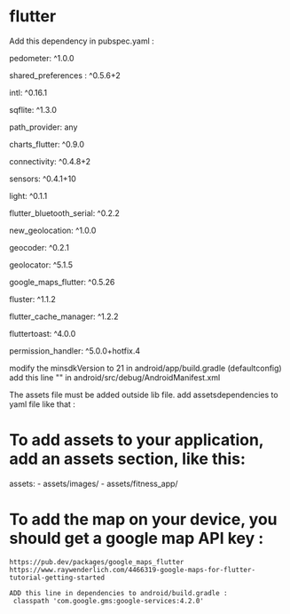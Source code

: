 # flutter

Add this dependency in pubspec.yaml : 

  pedometer: ^1.0.0 
  
  shared_preferences : ^0.5.6+2 
  
  intl: ^0.16.1
  
  sqflite: ^1.3.0 
  
  path_provider: any
  
  charts_flutter: ^0.9.0
  
  connectivity: ^0.4.8+2
  
  sensors: ^0.4.1+10
  
  light: ^0.1.1
  
  flutter_bluetooth_serial: ^0.2.2
  
  new_geolocation: ^1.0.0
  
  geocoder: ^0.2.1
  
  geolocator: ^5.1.5
  
  
  google_maps_flutter: ^0.5.26
  
  fluster: ^1.1.2
  
  flutter_cache_manager: ^1.2.2
  
  fluttertoast: ^4.0.0
  
  permission_handler: ^5.0.0+hotfix.4


modify the minsdkVersion to 21 in android/app/build.gradle (defaultconfig)
add this line "<uses-sdk android:minSdkVersion="21"/>" in android/src/debug/AndroidManifest.xml


The assets file must be added outside lib file.
add assetsdependencies to yaml file like that :


  # To add assets to your application, add an assets section, like this:
  assets:
    - assets/images/
    - assets/fitness_app/
    
   # To add the map on your device, you should get a google map API key : 
    https://pub.dev/packages/google_maps_flutter
    https://www.raywenderlich.com/4466319-google-maps-for-flutter-tutorial-getting-started
    
    ADD this line in dependencies to android/build.gradle : 
     classpath 'com.google.gms:google-services:4.2.0'
    
    
